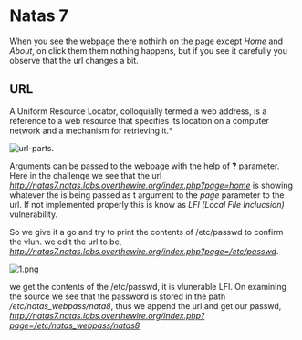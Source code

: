 # Natas 7
When you see the webpage there nothinh on the page except *Home* and *About*, on click them them nothing happens, but if you see it carefully you observe that the url changes a bit.
## URL
A Uniform Resource Locator, colloquially termed a web address, is a reference to a web resource that specifies its location on a computer network and a mechanism for retrieving it.*

![url-parts](https://proxy.duckduckgo.com/iu/?u=https%3A%2F%2Fqph.fs.quoracdn.net%2Fmain-qimg-942ef9fd07d745fbc4f692c83e2ef496&f=1).

Arguments can be passed to the webpage with the help of **?** parameter. Here in the challenge we see that the url *http://natas7.natas.labs.overthewire.org/index.php?page=home* is showing whatever the is being passed as t argument to the *page* parameter to the url. If not implemented properly this is know as *LFI (Local File Inclucsion)* vulnerability.

So we give it a go and try to print the contents of /etc/passwd to confirm the vlun. we edit the url to be, *http://natas7.natas.labs.overthewire.org/index.php?page=/etc/passwd*.

![1.png](https://github.com/sarthakmisraa/natas_solutions/blob/master/natas7/images/1.png)

we get the contents of the /etc/passwd, it is vlunerable LFI. On examining the source we see that the password is stored in the path */etc/natas_webpass/nata8*, thus we append the url and get our passwd, *http://natas7.natas.labs.overthewire.org/index.php?page=/etc/natas_webpass/natas8*
